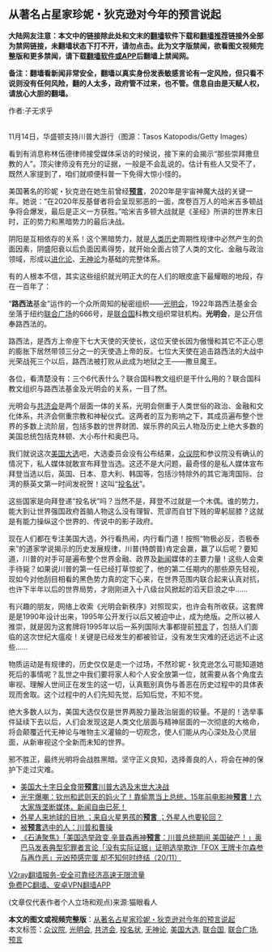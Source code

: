  <h2>从著名占星家珍妮・狄克逊对今年的预言说起</h2> <p class="notice"><b>大陆网友注意：本文中的链接除此处和文末的<a href="https://github.com/bannedbook/fanqiang" >翻墙</a>软件下载和<a href="https://github.com/killgcd/justmysocks/blob/master/README.md">翻墙推荐</a>链接外全部为禁网链接，未翻墙状态下打不开，请勿点击。此为文字版禁闻，欲看图文视频完整版和更多禁闻，请下载<a href="https://github.com/bannedbook/fanqiang">翻墙软件或APP</a>后翻墙上禁闻网。</p><p>备注：翻墙看新闻非常安全，翻墙以真实身份发表敏感言论有一定风险，但只看不说则没有任何风险，翻的人太多，政府管不过来，也不管。信息自由是天赋人权，请放心大胆的翻墙。</b></p>  <div class="entry"> <p>作者:子无求乎</p> <p><br /> 11月14日，华盛顿支持川普大游行（图源：Tasos Katopodis/Getty Images） </p> <p> 看到有消息称林伍德律师接受媒体采访的时候说，接下来的会揭示“那些崇拜撒旦教的人”。顶尖律师没有充分的证据，一般是不会乱说的。估计有些人又受不了，既然人家提到了，咱们就顺便科普一下免得大惊小怪的。 </p> <p>美国著名的珍妮・狄克逊在她生前曾经<strong><span class='wp_keywordlink'><a href="https://www.bannedbook.org/forum5/" title="预言玄学禁书下载" rel="nofollow">预言</a></span></strong>，2020年是宇宙神魔大战的关键一年。她说：“在2020年反基督者将会呈现邪恶的一面，席卷百万人的哈米吉多顿战争将会爆发，最后是正义一方获胜。”哈米吉多顿大战就是《圣经》所讲的世界末日时，正的势力和黑暗势力的最后决战。 </p>  <p>阴阳是互相依存的关系！这个黑暗势力，就是<span class='wp_keywordlink'><a href="https://www.bannedbook.org/forum3/topic1750.html" title="考古学禁区-被掩藏的人类历史" target="_blank">人类历史</a></span>周期性规律中必然产生的负面因素，阴盛阳衰以后负面因素得势，就开始全面占领了人类的文化、金融与政治领域，形成以<span class='wp_keywordlink'><a href="https://www.bannedbook.org/forum3/topic60.html" title="进化论--魔王的圣经" target="_blank">进化论</a></span>、<a href="https://www.bannedbook.org/bnews/tag/%e6%97%a0%e7%a5%9e%e8%ae%ba/" class="st_tag internal_tag" rel="tag" title="标签 无神论 下的日志">无神论</a>为基础的完整体系。 </p> <p>有的人根本不信，其实这些组织就光明正大的在人们的眼皮底下最耀眼的地段，存在一百年了： </p> <p>“<strong>路西法</strong>基金”运作的一个众所周知的秘密组织&mdash;&mdash;<a href="https://www.bannedbook.org/bnews/tag/%e5%85%89%e6%98%8e%e4%bc%9a/" class="st_tag internal_tag" rel="tag" title="标签 光明会 下的日志">光明会</a>，1922年路西法基金会坐落于纽约<a href="https://www.bannedbook.org/bnews/tag/%E8%81%94%E5%90%88%E5%B9%BF%E5%9C%BA/" class="st_tag internal_tag" rel="tag" title="标签 联合广场 下的日志">联合广场</a>的666号，是<a href="https://www.bannedbook.org/bnews/tag/%e8%81%94%e5%90%88%e5%9b%bd/" class="st_tag internal_tag" rel="tag" title="标签 联合国 下的日志">联合国</a>科教文组织常驻机构。<strong>光明会</strong>，是公开信奉路西法的。 </p> <p>路西法，是西方上帝座下七大天使的天使长，这位天使长因为傲慢和其它不正心思的膨胀下居然带领三分之一的天使造上帝的反。七位大天使在追击路西法的大战中光荣战死三个以后，路西法被打败从此成为地狱之王&mdash;&mdash;撒旦魔王。 </p>  <p>各位，看清楚没有：三个6代表什么？联合国科教文组织是干什么用的？联合国科教文组织与路西法基金及光明会的关系，一目了然。 </p> <p>光明会与<a href="https://www.bannedbook.org/bnews/tag/%e5%85%b1%e6%b5%8e%e4%bc%9a/" class="st_tag internal_tag" rel="tag" title="标签 共济会 下的日志">共济会</a>是两个层面一体的关系，光明会侧重于人类世俗的政治、金融和文化体系，共济会侧重宗教和神秘仪式。这两者的互为影响之下，其成员遍布整个世界的多数上流阶层，包括多数的世界财团、娱乐界的风云人物及历史上绝大多数的美国总统包括克林顿、大小布什和奥巴马。 </p> <p>我们就说这次<a href="https://www.bannedbook.org/bnews/tag/%e7%be%8e%e5%9b%bd%e5%a4%a7%e9%80%89/" class="st_tag internal_tag" rel="tag" title="标签 美国大选 下的日志">美国大选</a>吧，大选委员会没有公布结果，<a href="https://www.bannedbook.org/bnews/tag/%E4%BC%97%E8%AE%AE%E9%99%A2/" class="st_tag internal_tag" rel="tag" title="标签 众议院 下的日志">众议院</a>和参议院没有确认的情况下，私人媒体就敢宣布拜登当选。这还不是大问题，最奇怪的是私人媒体宣布拜登当选以后，英国、日本、意大利、韩国等，包括沙特除外的其它海湾国际、台湾的蔡英文第一时间发祝贺！这叫“<a href="https://www.bannedbook.org/bnews/tag/%E6%8A%95%E5%90%8D%E7%8A%B6/" class="st_tag internal_tag" rel="tag" title="标签 投名状 下的日志">投名状</a>”。 </p> <p>这些国家是向拜登递“投名状”吗？当然不是，拜登不过就是一个木偶。谁的势力，能大到让世界强国政府首脑人物这么没有理智、荒谬而自甘下贱的卑躬屈膝？这就是有能力操纵这个世界的、传说中的影子政府。 </p>  <p>现在人们都在专注美国大选，外行看热闹，内行看门道！按照“物极必反，否极泰来”的道家学说揭示的历史发展规律，川普(特朗普)肯定会赢，赢了以后呢？要知道，川普的对手可是遍布整个世界金融、政界及<span class='wp_keywordlink_affiliate'><a href="https://www.bannedbook.org/" title="新闻">新闻</a></span>媒体的主要力量！这些人会束手待毙？如果说川普的第一任已经打草惊蛇了，他的第二任期内的那些原先轻视，现如今对他刮目相看的黑色势力真的定下心来，在世界范围内联合起来认真对抗，也许下半年以后的世界局势，才刚刚进入十八级台风掀起的滔天巨浪之中&#8230;&#8230; </p> <p>有兴趣的朋友，网络上收索《光明会新秩序》对照现实，也许会有所收获。这套牌是是1990年设计出来，1995年公开发行以后又被迫中止，成为绝版。之所以被人推崇，就是因为这套牌将1995年以后一系列国际大事都提前<a href="https://www.bannedbook.org/bnews/tag/%e9%a2%84%e8%a8%80/" class="st_tag internal_tag" rel="tag" title="标签 预言 下的日志">预言</a>了，包括人们面临的这次世纪大瘟疫！关键是已经发生的都被验证，没有发生灾难的还远远不止这些&#8230;&#8230; </p> <p>物质运动是有规律的，历史仅仅是走一个过场，不然珍妮・狄克逊怎么可能知道她死后的事情呢？乱世之中我们要将家人和个人安全放第一位，就需要从各个角度去审视、理解人世间正在发生的这一切，认真甄别真伪与善恶在历史过程中的具体表现而舍取。这个过程中的人们先知先觉，后知后觉，不知不觉。 </p> <p>绝大多数人以为，美国大选仅仅是世界两股力量政治层面的较量。不是的！选举事件延续下去以后，人们会发现这是人类文化层面与精神层面的一次彻底的大格命，将会颠覆近代无神论与唯物主义灌输的一切观念，使人们能从内心深处及心灵层面，从新审视这个全新而未知的世界。 </p>  <p>邪不胜正，最终光明将会战胜黑暗。坚守正义良知，选择善良的人，将会在神的保护下走过灾难。 </p> <ul class='op-related-articles' title='相关阅读'> <li><a href='https://www.bannedbook.org/bnews/cbnews/20201122/1435237.html' target='_blank'>美国大十字日全食带<b>预言</b>川普大选及末世大决战</a></li> <li><a href='https://www.bannedbook.org/bnews/bannedvideo/20201121/1434567.html' target='_blank'>光宇爆嘲：钦州和武则天的妈火了！靠偷票当上总统，15年前电影神<b>预言</b>！六大家族垄断媒体，新闻自由已死！</a></li> <li><a href='https://www.bannedbook.org/bnews/bannedvideo/20201111/1434544.html' target='_blank'>外星人来地球的目地 ；来自火星男孩的<b>预言</b> ；外星人也要轮回？</a></li> <li><a href='https://www.bannedbook.org/bnews/lishi/20201121/1434483.html' target='_blank'>被<b>预言</b>选中的人：川普和曹操</a></li> <li><a href='https://www.bannedbook.org/bnews/bannedvideo/20201121/1434421.html' target='_blank'>《石涛聚焦》「美国选举政变 辛普森再神<b>预言</b>：川普总统期间 美国破产！」奥巴马发表典型犯罪者言论「没有实际证据」证明选举欺诈「FOX 王牌卡尔森参与再作恶」元凶预感完蛋 却不知何时终结（20/11）</a></li> </ul> <p class="texttj"> <a href="https://www.bannedbook.org/forum23/topic22702.html" target="_blank">V2ray翻墙服务-安全可靠经济高速无限流量</a><br/> <a href="https://github.com/bannedbook/fanqiang/wiki/%E7%A6%81%E9%97%BB%E7%BD%91%E5%AE%89%E5%8D%93%E7%BF%BB%E5%A2%99%E6%96%B0%E9%97%BBAPP" target="_blank">免费PC翻墙、安卓VPN翻墙APP</a></p><p> (文章仅代表作者个人立场和观点)来源:猫眼看人</p><a name='sharetosocial'></a>       <div><b>本文的图文或视频完整版</b>：<a href='https://www.bannedbook.org/bnews/comments/20201123/1435331.html'>从著名占星家珍妮・狄克逊对今年的预言说起</a></div>  </div><!--END ENTRY--> <div class="postfooter"> <div>本文标签：<a href="https://www.bannedbook.org/bnews/tag/%E4%BC%97%E8%AE%AE%E9%99%A2/" rel="tag">众议院</a>, <a href="https://www.bannedbook.org/bnews/tag/%e5%85%89%e6%98%8e%e4%bc%9a/" rel="tag">光明会</a>, <a href="https://www.bannedbook.org/bnews/tag/%e5%85%b1%e6%b5%8e%e4%bc%9a/" rel="tag">共济会</a>, <a href="https://www.bannedbook.org/bnews/tag/%E6%8A%95%E5%90%8D%E7%8A%B6/" rel="tag">投名状</a>, <a href="https://www.bannedbook.org/bnews/tag/%e6%97%a0%e7%a5%9e%e8%ae%ba/" rel="tag">无神论</a>, <a href="https://www.bannedbook.org/bnews/tag/%e7%be%8e%e5%9b%bd%e5%a4%a7%e9%80%89/" rel="tag">美国大选</a>, <a href="https://www.bannedbook.org/bnews/tag/%e8%81%94%e5%90%88%e5%9b%bd/" rel="tag">联合国</a>, <a href="https://www.bannedbook.org/bnews/tag/%E8%81%94%E5%90%88%E5%B9%BF%E5%9C%BA/" rel="tag">联合广场</a>, <a href="https://www.bannedbook.org/bnews/tag/%e9%a2%84%e8%a8%80/" rel="tag">预言</a></div>  </div><!--END POSTFOOTER--> 